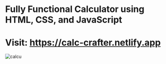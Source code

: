 # Fully Functional Calculator using HTML, CSS, and JavaScript
# Visit: https://calc-crafter.netlify.app
![calcu](https://github.com/Taleeha-Tahoor/CODSOFT/assets/138582723/55151466-7342-4429-833e-98c5915f28a4)
